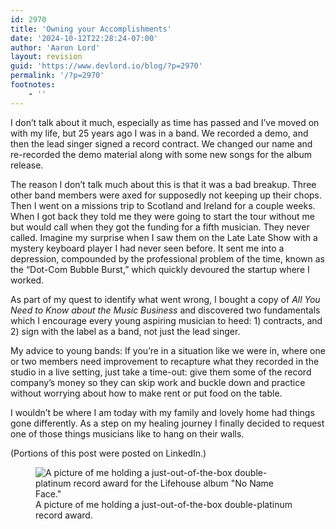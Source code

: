 ```yaml
---
id: 2970
title: 'Owning your Accomplishments'
date: '2024-10-12T22:28:24-07:00'
author: 'Aaron Lord'
layout: revision
guid: 'https://www.devlord.io/blog/?p=2970'
permalink: '/?p=2970'
footnotes:
    - ''
---
```


<!-- wp:paragraph -->
<p>I don’t talk about it much, especially as time has passed and I’ve moved on with my life, but 25 years ago I was in a band. We recorded a demo, and then the lead singer signed a record contract. We changed our name and re-recorded the demo material along with some new songs for the album release.</p>
<!-- /wp:paragraph -->

<!-- wp:paragraph -->
<p>The reason I don’t talk much about this is that it was a bad breakup. Three other band members were axed for supposedly not keeping up their chops. Then I went on a missions trip to Scotland and Ireland for a couple weeks. When I got back they told me they were going to start the tour without me but would call when they got the funding for a fifth musician. They never called. Imagine my surprise when I saw them on the Late Late Show with a mystery keyboard player I had never seen before. It sent me into a depression, compounded by the professional problem of the time, known as the “Dot-Com Bubble Burst,” which quickly devoured the startup where I worked.</p>
<!-- /wp:paragraph -->

<!-- wp:paragraph -->
<p>As part of my quest to identify what went wrong, I bought a copy of <em>All You Need to Know about the Music Business</em> and discovered two fundamentals which I encourage every young aspiring musician to heed: 1) contracts, and 2) sign with the label as a band, not just the lead singer.</p>
<!-- /wp:paragraph -->

<!-- wp:paragraph -->
<p>My advice to young bands: If you’re in a situation like we were in, where one or two members need improvement to recapture what they recorded in the studio in a live setting, just take a time-out: give them some of the record company’s money so they can skip work and buckle down and practice without worrying about how to make rent or put food on the table.</p>
<!-- /wp:paragraph -->

<!-- wp:paragraph -->
<p>I wouldn’t be where I am today with my family and lovely home had things gone differently. As a step on my healing journey I finally decided to request one of those things musicians like to hang on their walls.</p>
<!-- /wp:paragraph -->

<!-- wp:paragraph -->
<p>(Portions of this post were posted on LinkedIn.)</p>
<!-- /wp:paragraph -->

<!-- wp:image {"id":2841,"sizeSlug":"large","linkDestination":"none"} -->
<figure class="wp-block-image size-large"><img src="https://www.devlord.io/blog/wp-content/uploads/2024/03/IMG_2437-1024x1024.jpg" alt="A picture of me holding a just-out-of-the-box double-platinum record award for the Lifehouse album &quot;No Name Face.&quot;" class="wp-image-2841"/><figcaption class="wp-element-caption">A picture of me holding a just-out-of-the-box double-platinum record award.</figcaption></figure>
<!-- /wp:image -->

<!-- wp:paragraph -->
<p></p>
<!-- /wp:paragraph -->